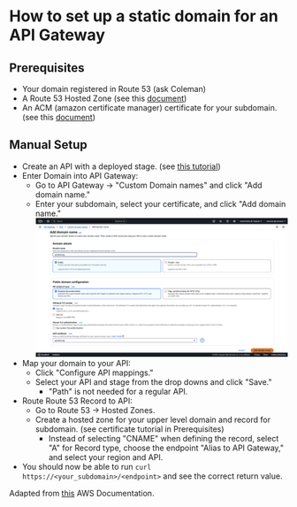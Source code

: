 # How to set up a static domain for an API Gateway
## Prerequisites
- Your domain registered in Route 53 (ask Coleman)
- A Route 53 Hosted Zone (see this [document](./referenceDocuments/route53HostedZone.md)) 
- An ACM (amazon certificate manager) certificate for your subdomain. (see this [document](./referenceDocuments/ACMCertificate.md))

## Manual Setup
- Create an API with a deployed stage. (see [this tutorial](https://docs.aws.amazon.com/apigateway/latest/developerguide/getting-started.html))
- Enter Domain into API Gateway:
    - Go to API Gateway -> "Custom Domain names" and click "Add domain name."
    - Enter your subdomain, select your certificate, and click "Add domain name." ![Adding your domain name to API Gateway](Images/api_gateway_domain_setup.png)
- Map your domain to your API:
    - Click "Configure API mappings."
    - Select your API and stage from the drop downs and click "Save."
        - "Path" is not needed for a regular API.
- Route Route 53 Record to API:
    - Go to Route 53 -> Hosted Zones.
    - Create a hosted zone for your upper level domain and record for subdomain. (see certificate tutorial in Prerequisites)
        - Instead of selecting "CNAME" when defining the record, select "A" for Record type, choose the endpoint "Alias to API Gateway," and select your region and API.
- You should now be able to run `curl https://<your_subdomain>/<endpoint>` and see the correct return value.

Adapted from [this](https://docs.aws.amazon.com/apigateway/latest/developerguide/how-to-custom-domains.html) AWS Documentation.
